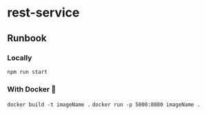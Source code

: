 # rest-service

## Runbook

### Locally

`npm run start`

### With Docker 🐋

`docker build -t imageName .`
`docker run -p 5000:8080 imageName .`
